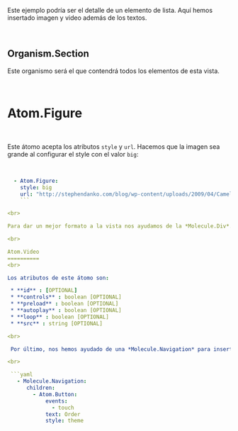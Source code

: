 Este ejemplo podría ser el detalle de un elemento de lista. Aquí hemos insertado imagen y video además de los textos.

<br>

Organism.Section
----------------
Este organismo será el que contendrá todos los elementos de esta vista.

<br>

Atom.Figure
===========
<br>

Este átomo acepta los atributos `style` y `url`. Hacemos que la imagen sea grande al configurar el style con el valor `big`:

<br>

```yaml
  - Atom.Figure:
    style: big
    url: "http://stephendanko.com/blog/wp-content/uploads/2009/04/Camellia-Covina.jpg"
    ```

<br>

Para dar un mejor formato a la vista nos ayudamos de la *Molecule.Div*. Recordemos que es una molécula especial que acepta cualquier elemento y por ello podemos agregar un *Atom.Heading*, *Atom.Label*, *Atom.Text* y *Atom.Video*.

<br>

Atom.Video
==========
<br>

Los atributos de este átomo son:

 * **id** : [OPTIONAL]
 * **controls** : boolean [OPTIONAL]
 * **preload** : boolean [OPTIONAL]
 * **autoplay** : boolean [OPTIONAL]
 * **loop** : boolean [OPTIONAL]
 * **src** : string [OPTIONAL]

<br>

 Por último, nos hemos ayudado de una *Molecule.Navigation* para insertar un botón en la vista. Al editar el atributos `style` con el valor `theme` hacemos que el botón tenga el mismo color que la cabecera:

<br>

 ```yaml
   - Molecule.Navigation:
      children:
        - Atom.Button:
            events:
              - touch
            text: Order
            style: theme
 ```
